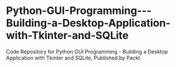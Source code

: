 # Python-GUI-Programming---Building-a-Desktop-Application-with-Tkinter-and-SQLite
Code Repository for Python GUI Programming - Building a Desktop Application with Tkinter and SQLite, Published by Packt
